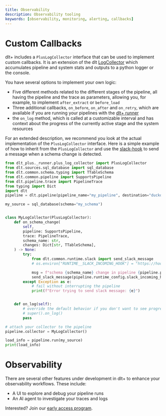 ```yaml
---
title: Observability
description: Observability tooling
keywords: [observability, monitoring, alerting, callbacks]
---
```


# Custom Callbacks

dlt+ includes a `PlusLogCollector` interface that can be used to implement custom callbacks.
It is an extension of the dlt [LogCollector](https://github.com/dlt-hub/dlt/blob/273420b2574a518a7488443253ab1e0971b136e8/dlt/common/runtime/collector.py#L77) which accumulates pipeline and system stats and outputs to a python logger or the console. 

You have several options to implement your own logic:
- Five different methods related to the different stages of the pipeline, all having the pipeline and the trace as parameters, allowing you, for example, to implement
`after_extract` or `before_load`
- Three additional callbacks, `on_before`, `on_after` and `on_retry`, which are available if you are running your pipelines with the [dlt+ runner](../production/pipeline-runner.md)
- the `on_log` method, which is called at a customizable interval and has context about the progress of the currently active stage and the system resources

For an extended description, we recommend you look at the actual implementation of the `PlusLogCollector` interface.
Here is a simple example of how to inherit from the `PlusLogCollector` and use the [slack-hook](../../running-in-production/running#using-slack-to-send-messages) to send a message when a schema change is detected.

```py
from dlt_plus._runner.plus_log_collector import PlusLogCollector
from dlt.sources.sql_database import sql_database
from dlt.common.schema.typing import TTableSchema
from dlt.common.pipeline import SupportsPipeline
from dlt.pipeline.trace import PipelineTrace
from typing import Dict
import dlt
pipeline = dlt.pipeline(pipeline_name="my_pipeline", destination="duckdb")

my_source = sql_database(schema="my_schema")


class MyLogCollector(PlusLogCollector):
    def on_schema_change(
        self,
        pipeline: SupportsPipeline,
        trace: PipelineTrace,
        schema_name: str,
        changes: Dict[str, TTableSchema],
    ) -> None:
        try:
            from dlt.common.runtime.slack import send_slack_message
            # os.environ["RUNTIME__SLACK_INCOMING_HOOK"] = "https://hooks.slack.com/services/..."

            msg = f"schema {schema_name} change in pipeline {pipeline.pipeline_name}**:\n{changes}"
            send_slack_message(pipeline.runtime_config.slack_incoming_hook, msg)
        except Exception as e:
            # fail without interrupting the pipeline
            print(f"Error trying to send slack message: {e}")


    def on_log(self):
        # override the default behavior if you don't want to see progress log output on stdio
        # super().on_log()
        pass

# attach your collector to the pipeline
pipeline.collector = MyLogCollector()

load_info = pipeline.run(my_source)
print(load_info)
```

# Observability

There are several other features under development in dlt+ to enhance your observability workflows. These include:
* A UI to explore and debug your pipeline runs
* An AI agent to investigate your traces and logs

Interested? Join our [early access program](https://info.dlthub.com/waiting-list).

